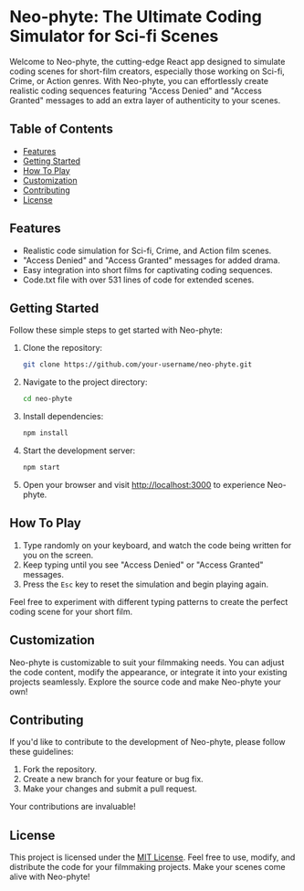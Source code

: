 # Neo-phyte: The Ultimate Coding Simulator for Sci-fi Scenes

Welcome to Neo-phyte, the cutting-edge React app designed to simulate coding scenes for short-film creators, especially those working on Sci-fi, Crime, or Action genres. With Neo-phyte, you can effortlessly create realistic coding sequences featuring "Access Denied" and "Access Granted" messages to add an extra layer of authenticity to your scenes.

## Table of Contents

- [Features](#features)
- [Getting Started](#getting-started)
- [How To Play](#how-to-play)
- [Customization](#customization)
- [Contributing](#contributing)
- [License](#license)

## Features

- Realistic code simulation for Sci-fi, Crime, and Action film scenes.
- "Access Denied" and "Access Granted" messages for added drama.
- Easy integration into short films for captivating coding sequences.
- Code.txt file with over 531 lines of code for extended scenes.

## Getting Started

Follow these simple steps to get started with Neo-phyte:

1. Clone the repository:

    ```bash
    git clone https://github.com/your-username/neo-phyte.git
    ```

2. Navigate to the project directory:

    ```bash
    cd neo-phyte
    ```

3. Install dependencies:

    ```bash
    npm install
    ```

4. Start the development server:

    ```bash
    npm start
    ```

5. Open your browser and visit [http://localhost:3000](http://localhost:3000) to experience Neo-phyte.

## How To Play

1. Type randomly on your keyboard, and watch the code being written for you on the screen.
2. Keep typing until you see "Access Denied" or "Access Granted" messages.
3. Press the `Esc` key to reset the simulation and begin playing again.

Feel free to experiment with different typing patterns to create the perfect coding scene for your short film.

## Customization

Neo-phyte is customizable to suit your filmmaking needs. You can adjust the code content, modify the appearance, or integrate it into your existing projects seamlessly. Explore the source code and make Neo-phyte your own!

## Contributing

If you'd like to contribute to the development of Neo-phyte, please follow these guidelines:

1. Fork the repository.
2. Create a new branch for your feature or bug fix.
3. Make your changes and submit a pull request.

Your contributions are invaluable!

## License

This project is licensed under the [MIT License](LICENSE). Feel free to use, modify, and distribute the code for your filmmaking projects. Make your scenes come alive with Neo-phyte!
